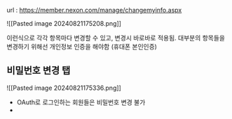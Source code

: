 url : https://member.nexon.com/manage/changemyinfo.aspx

![[Pasted image 20240821175208.png]]


이런식으로 각각 항목마다 변경할 수 있고,
변경시 바로바로 적용됨.
대부분의 항목들을 변경하기 위해선 개인정보 인증을 해야함 (휴대폰 본인인증)



## 비밀번호 변경 탭

![[Pasted image 20240821175336.png]]


- OAuth로 로그인하는 회원들은 비밀번호 변경 불가
- 